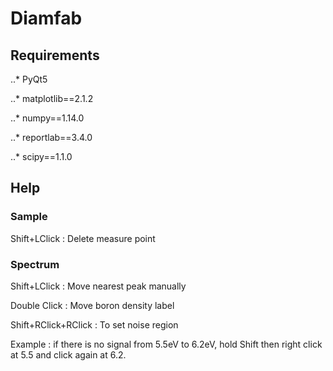 # Diamfab


## Requirements

..* PyQt5

..* matplotlib==2.1.2

..* numpy==1.14.0

..* reportlab==3.4.0

..* scipy==1.1.0


## Help

### Sample

Shift+LClick : Delete measure point


### Spectrum

Shift+LClick : Move nearest peak manually  

Double Click : Move boron density label  


Shift+RClick+RClick : To set noise region  

Example : if there is no signal from 5.5eV to 6.2eV, hold Shift then right click at 5.5 and click again at 6.2.